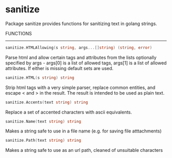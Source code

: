 sanitize
========

Package sanitize provides functions for sanitizing text in golang strings.

FUNCTIONS
___

```go
sanitize.HTMLAllowing(s string, args...[]string) (string, error)
```

Parse html and allow certain tags and attributes from the lists optionally specified by args - args[0] is a list of allowed tags, args[1] is a list of allowed attributes. If either is missing default sets are used. 


```go
sanitize.HTML(s string) string
```

Strip html tags with a very simple parser, replace common entities, and escape < and > in the result. The result is intended to be used as plain text. 


```go
sanitize.Accents(text string) string
```

Replace a set of accented characters with ascii equivalents.

```go
sanitize.Name(text string) string
```

Makes a string safe to use in a file name (e.g. for saving file atttachments)

```go
sanitize.Path(text string) string
```

Makes a string safe to use as an url path, cleaned of unsuitable characters


